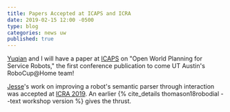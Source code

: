 ```yaml
---
title: Papers Accepted at ICAPS and ICRA
date: 2019-02-15 12:00 -0500
type: blog
categories: news uw
published: true
---
```


[Yuqian](https://yuqianjiang.us) and I will have a paper at [ICAPS](https://icaps19.icaps-conference.org/) on "Open World Planning for Service Robots," the first conference publication to come UT Austin's RoboCup@Home team!

[Jesse](https://jessethomason.com)'s work on improving a robot's semantic parser through interaction was accepted at [ICRA 2019](https://www.icra2019.org/). An earlier {% cite_details thomason18robodial --text workshop version %} gives the thrust.


